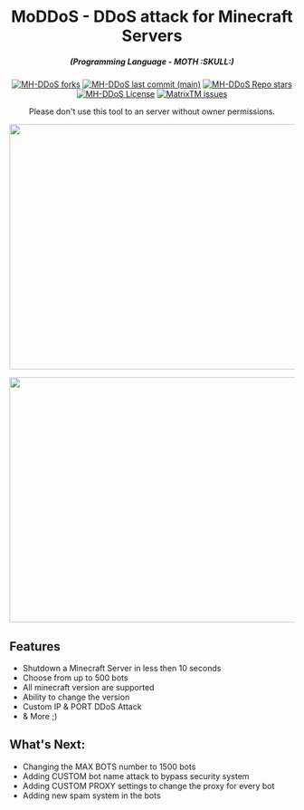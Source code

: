 <h1 align="center">MoDDoS - DDoS attack for Minecraft Servers</h1>
<em><h5 align="center">(Programming Language - MOTH :SKULL:)</h5></em>
<p align="center">
<a href="#"><img alt="MH-DDoS forks" src="https://img.shields.io/github/forks/MothooX/MD?style=for-the-badge"></a>
<a href="#"><img alt="MH-DDoS last commit (main)" src="https://img.shields.io/github/last-commit/MothooX/MD/main?color=green&style=for-the-badge"></a>
<a href="#"><img alt="MH-DDoS Repo stars" src="https://img.shields.io/github/stars/MothooX/MD?style=for-the-badge&color=yellow"></a>
<a href="#"><img alt="MH-DDoS License" src="https://img.shields.io/github/license/MothooX/MD?color=orange&style=for-the-badge"></a>
<a href="https://github.com/MothooX/MD/issues"><img alt="MatrixTM issues" src="https://img.shields.io/github/issues/MothooX/MD?color=purple&style=for-the-badge"></a>

  <p align="center">Please don't use this tool to an server without owner permissions.</p>

<p align="center"><img src="https://media.discordapp.net/attachments/992123376887922888/992812930234077304/unknown.png" width="1078" height="433" alt="POWER"></p>
<p align="center"><img src="https://media.discordapp.net/attachments/992123376887922888/992813319029260349/unknown.png" width="1078" height="433" alt="POWER"></p>

## Features
* Shutdown a Minecraft Server in less then 10 seconds
* Choose from up to 500 bots
* All minecraft version are supported
* Ability to change the version
* Custom IP & PORT DDoS Attack
* & More ;)

## What's Next:
* Changing the MAX BOTS number to 1500 bots
* Adding CUSTOM bot name attack to bypass security system
* Adding CUSTOM PROXY settings to change the proxy for every bot
* Adding new spam system in the bots
